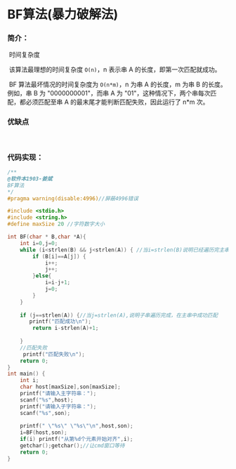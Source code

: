 # BF算法(暴力破解法)

### **简介：**



​	时间复杂度

​	该算法最理想的时间复杂度 `O(n)`，n 表示串 A 的长度，即第一次匹配就成功。

​	BF 算法最坏情况的时间复杂度为 `O(n*m)`，n 为串 A 的长度，m 为串 B 的长度。例如，串 B 为 "0000000001"，而串 A 为 "01"，这种情况下，两个串每次匹配，都必须匹配至串 A 的最末尾才能判断匹配失败，因此运行了 n*m 次。

### **优缺点**

​	

### **代码实现：**

```c
/**
@软件本1903-姜斌
BF算法
*/
#pragma warning(disable:4996)//屏蔽4996错误

#include <stdio.h>
#include <string.h>
#define maxSize 20 //字符数字大小

int BF(char * B,char *A){
    int i=0,j=0;
    while (i<strlen(B) && j<strlen(A)) { //当i=strlen(B)说明已经遍历完主串，匹配失败；
        if (B[i]==A[j]) {
            i++;
            j++;
        }else{
            i=i-j+1;
            j=0;
        }
    }
   
    if (j==strlen(A)) {//当j=strlen(A),说明子串遍历完成，在主串中成功匹配
       printf("匹配成功\n");
        return i-strlen(A)+1;
     
    }
    //匹配失败
 	 printf("匹配失败\n");
    return 0;
}
int main() {
	int i;
  	char host[maxSize],son[maxSize];
  	printf("请输入主字符串：");
  	scanf("%s",host);
  	printf("请输入子字符串：");
  	scanf("%s",son);
	
	printf(" \"%s\" \"%s\"\n",host,son);
	i=BF(host,son);
	if(i) printf("从第%d个元素开始对齐",i);
  	getchar();getchar();//让cmd窗口等待
    return 0;
}
```

